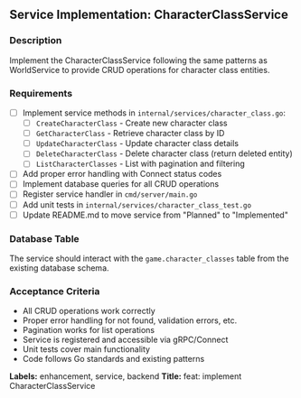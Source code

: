 ## Service Implementation: CharacterClassService

### Description  
Implement the CharacterClassService following the same patterns as WorldService to provide CRUD operations for character class entities.

### Requirements
- [ ] Implement service methods in `internal/services/character_class.go`:
  - [ ] `CreateCharacterClass` - Create new character class
  - [ ] `GetCharacterClass` - Retrieve character class by ID
  - [ ] `UpdateCharacterClass` - Update character class details
  - [ ] `DeleteCharacterClass` - Delete character class (return deleted entity)
  - [ ] `ListCharacterClasses` - List with pagination and filtering
- [ ] Add proper error handling with Connect status codes
- [ ] Implement database queries for all CRUD operations
- [ ] Register service handler in `cmd/server/main.go`
- [ ] Add unit tests in `internal/services/character_class_test.go`
- [ ] Update README.md to move service from "Planned" to "Implemented"

### Database Table
The service should interact with the `game.character_classes` table from the existing database schema.

### Acceptance Criteria
- All CRUD operations work correctly
- Proper error handling for not found, validation errors, etc.
- Pagination works for list operations
- Service is registered and accessible via gRPC/Connect
- Unit tests cover main functionality
- Code follows Go standards and existing patterns

**Labels:** enhancement, service, backend
**Title:** feat: implement CharacterClassService
